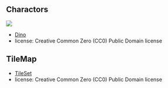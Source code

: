 
## Charactors
![](https://github.com/bjucps209/spring2021-team3/blob/main/src/assets/images/player/player-standing-right-1.png)
* [Dino](https://www.gameart2d.com/free-dino-sprites.html)
* license: Creative Common Zero (CC0) Public Domain license

## TileMap
* [TileSet](https://www.gameart2d.com/free-platformer-game-tileset.html)
* license: Creative Common Zero (CC0) Public Domain license
